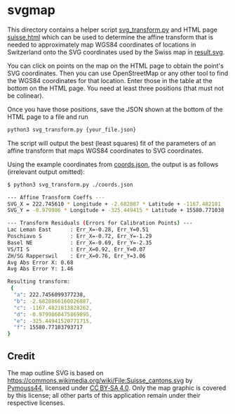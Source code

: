 # svgmap

This directory contains a helper script [svg_transform.py](./svg_transform.py)
and HTML page [suisse.html](./suisse.html) which can be used to
determine the affine transform that is needed to approximately map
WGS84 coordinates of locations in Switzerland onto the SVG
coordinates used by the Swiss map in [result.svg](./result.svg).

You can click on points on the map on the HTML page to obtain
the point's SVG coordinates. Then you can use OpenStreetMap or
any other tool to find the WGS84 coordinates for that location.
Enter those in the table at the bottom on the HTML page.
You need at least three positions (that must not be colinear).

Once you have those positions, save the JSON shown at the bottom
of the HTML page to a file and run

```bash
python3 svg_transform.py {your_file.json}
```

The script will output the best (least squares) fit of the
parameters of an affine transform that maps WGS84 coordinates
to SVG coordinates.

Using the example coordinates from [coords.json](./coords.json),
the output is as follows (irrelevant output omitted):

```bash
$ python3 svg_transform.py ./coords.json

--- Affine Transform Coeffs ---
SVG_X = 222.745610 * Longitude + -2.682887 * Latitude + -1167.482181
SVG_Y = -0.979986 * Longitude + -325.449415 * Latitude + 15580.771038

--- Transform Residuals (Errors for Calibration Points) ---
Lac Leman East      : Err_X=-0.28, Err_Y=0.51
Poschiavo S         : Err_X=-0.72, Err_Y=-1.29
Basel NE            : Err_X=-0.69, Err_Y=-2.35
VS/TI S             : Err_X=0.92, Err_Y=0.07
ZH/SG Rapperswil    : Err_X=0.76, Err_Y=3.06
Avg Abs Error X: 0.68
Avg Abs Error Y: 1.46

Resulting transform:
 {
  "a": 222.7456099377238,
  "b": -2.6828866160026887,
  "c": -1167.4821813828262,
  "d": -0.9799860475869895,
  "e": -325.44941520771715,
  "f": 15580.77103793717
}
```

## Credit

The map outline SVG is based on
<https://commons.wikimedia.org/wiki/File:Suisse_cantons.svg>
by [Pymouss44](https://commons.wikimedia.org/wiki/User:Pymouss44),
licensed under
[CC BY‑SA 4.0](https://creativecommons.org/licenses/by-sa/4.0/).
Only the map graphic is covered by this license;
all other parts of this application remain under their respective licenses.
